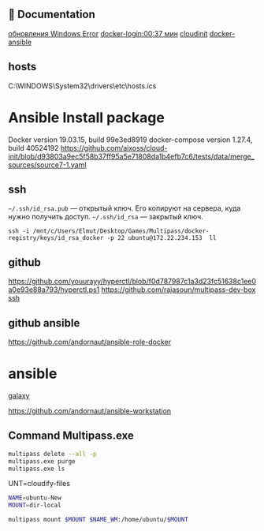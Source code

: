 
## 📘 Documentation
[обновления Windows Error](https://multipass.run/docs/troubleshooting-networking-on-windows)
[docker-login:00:37 мин](https://deworker.pro/edu/series/interactive-site/ansible-provisioning)
[cloudinit](https://cloudinit.readthedocs.io/en/latest/topics/examples.html)
[docker-ansible](https://github.com/cytopia/docker-ansible)


## hosts
C:\WINDOWS\System32\drivers\etc\hosts.ics
# Ansible Install package

Docker version 19.03.15, build 99e3ed8919
docker-compose version 1.27.4, build 40524192
https://github.com/aixoss/cloud-init/blob/d93803a9ec5f58b37ff95a5e71808da1b4efb7c6/tests/data/merge_sources/source7-1.yaml

## ssh
`~/.ssh/id_rsa.pub` — открытый ключ. Его копируют на сервера, куда нужно получить доступ.
`~/.ssh/id_rsa` — закрытый ключ.

`ssh -i /mnt/c/Users/Elmut/Desktop/Games/Multipass/docker-registry/keys/id_rsa_docker -p 22 ubuntu@172.22.234.153  ll`

## github
https://github.com/youurayy/hyperctl/blob/f0d787987c1a3d23fc51638c1ee0a0e93e88a793/hyperctl.ps1
https://github.com/rajasoun/multipass-dev-box
[ssh](https://github.com/mgor/ansible-playground/blob/0d8796798636cc6ab13df2ef6b0d3cc7cc816ac5/create-environment.bash)

## github ansible
https://github.com/andornaut/ansible-role-docker
# ansible

[galaxy](https://galaxy.ansible.com/search?deprecated=false&keywords=registry&order_by=-relevance&page=1)

https://github.com/andornaut/ansible-workstation

## Command  Multipass.exe

```bash
multipass delete --all -p
multipass.exe purge
multipass.exe ls
```

UNT=cloudify-files
```bash
NAME=ubuntu-New
MOUNT=dir-local

multipass mount $MOUNT $NAME_WM:/home/ubuntu/$MOUNT
```